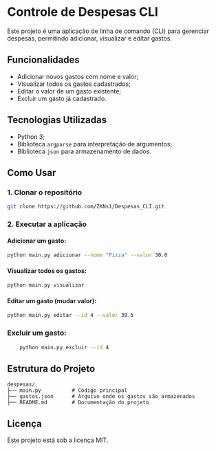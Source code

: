 # Controle de Despesas CLI

Este projeto é uma aplicação de linha de comando (CLI) para gerenciar despesas, permitindo adicionar, visualizar e editar gastos.

## Funcionalidades
- Adicionar novos gastos com nome e valor;
- Visualizar todos os gastos cadastrados;
- Editar o valor de um gasto existente;
- Excluir um gasto já cadastrado.

## Tecnologias Utilizadas
- Python 3;
- Biblioteca `argparse` para interpretação de argumentos;
- Biblioteca `json` para armazenamento de dados.

## Como Usar
### 1. Clonar o repositório
```sh
git clone https://github.com/ZKNs1/Despesas_CLI.git
```

### 2. Executar a aplicação
#### Adicionar um gasto:
```sh
python main.py adicionar --nome "Pizza" --valor 30.0
```

#### Visualizar todos os gastos:
```sh
python main.py visualizar
```

#### Editar um gasto (mudar valor):
```sh
python main.py editar --id 4 --valor 39.5
```

### Excluir um gasto:
```sh
    python main.py excluir --id 4
```

## Estrutura do Projeto
```
despesas/
├── main.py          # Código principal
├── gastos.json      # Arquivo onde os gastos são armazenados
├── README.md        # Documentação do projeto
```

## Licença
Este projeto está sob a licença MIT.
